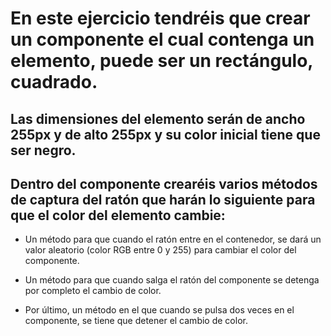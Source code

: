 # En este ejercicio tendréis que crear un componente el cual contenga un elemento, puede ser un rectángulo, cuadrado.

## Las dimensiones del elemento serán de ancho 255px y de alto 255px y su color inicial tiene que ser negro.

## Dentro del componente crearéis varios métodos de captura del ratón que harán lo siguiente para que el color del elemento cambie:

* Un método para que cuando el ratón entre en el contenedor, se dará un valor aleatorio (color RGB entre 0 y 255) para cambiar el color del componente.

* Un método para que cuando salga el ratón del componente se detenga por completo el cambio de color.

* Por último, un método en el que cuando se pulsa dos veces en el componente, se tiene que detener el cambio de color.